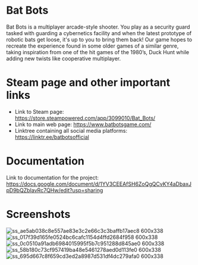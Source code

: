 # Bat Bots
Bat Bots is a multiplayer arcade-style shooter. You play as a security guard tasked with guarding a cybernetics facility and when the latest prototype of robotic bats get loose, it's up to you to bring them back! Our game hopes to recreate the experience found in some older games of a similar genre, taking inspiration from one of the hit games of the 1980’s, Duck Hunt while adding new twists like cooperative multiplayer.

# Steam page and other important links
- Link to Steam page: https://store.steampowered.com/app/3099010/Bat_Bots/
- Link to main web page: https://www.batbotsgame.com/
- Linktree containing all social media platforms: https://linktr.ee/batbotsofficial

# Documentation
Link to documentation for the project: https://docs.google.com/document/d/1YV3CEEAfSH6ZoQgQCvKY4aDbaxJpD9bQZbIavRc7QHw/edit?usp=sharing

# Screenshots
![ss_ae5ab038c8e557ae83e3c2e66c3c3baffb17aec8 600x338](https://github.com/user-attachments/assets/31753fc6-5d5d-4bcc-8d17-57237790331b)
![ss_017f39d165fe0524bc6cafc1154d4ffd2684f958 600x338](https://github.com/user-attachments/assets/a4194efc-083d-426d-9fe5-e5c75d89c8e6)
![ss_0c0510a91adb6984015995f5b7c951288d845ae0 600x338](https://github.com/user-attachments/assets/dd2875d5-bf98-4ed8-8b24-589fa2d49c5f)
![ss_58b180c73cf957419ba48e5461278aed0d113fe0 600x338](https://github.com/user-attachments/assets/5fccde4b-1975-4d7a-9375-47df2ffe2fe8)
![ss_695d667c8f659cd3ed2a8987d531df4dc279afa0 600x338](https://github.com/user-attachments/assets/8bcb86b4-98c5-41ef-a21d-9fd34eb37b0b)
